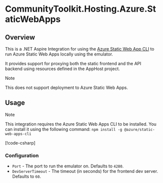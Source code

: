 # CommunityToolkit.Hosting.Azure.StaticWebApps

<!-- Badges go here -->

## Overview

This is a .NET Aspire Integration for using the [Azure Static Web App CLI](https://learn.microsoft.com/azure/static-web-apps/local-development) to run Azure Static Web Apps locally using the emulator.

It provides support for proxying both the static frontend and the API backend using resources defined in the AppHost project.

> [!NOTE]
> This does not support deployment to Azure Static Web Apps.

## Usage

> [!NOTE]
> This integration requires the Azure Static Web Apps CLI to be installed. You can install it using the following command:
> `npm install -g @azure/static-web-apps-cli`

[!code-csharp[](../../../examples/swa/CommunityToolkit.Aspire.StaticWebApps.AppHost/Program.cs)]

### Configuration

-   `Port` - The port to run the emulator on. Defaults to `4280`.
-   `DevServerTimeout` - The timeout (in seconds) for the frontend dev server. Defaults to `60`.
